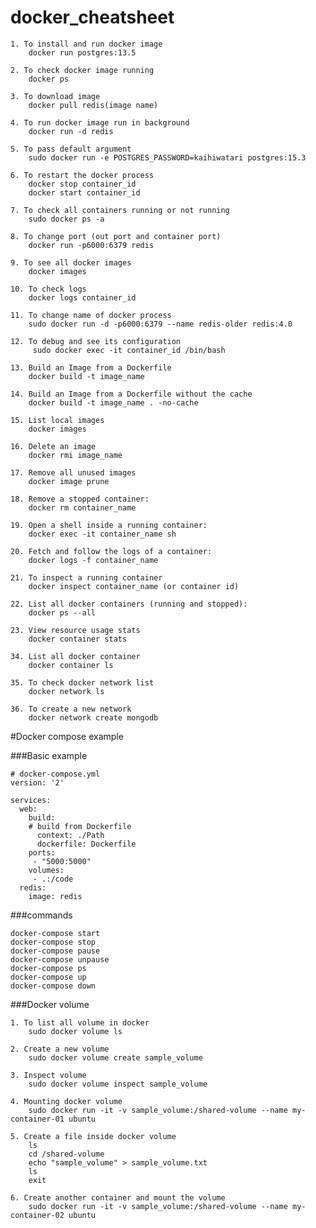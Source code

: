 # docker_cheatsheet

	1. To install and run docker image
		docker run postgres:13.5

	2. To check docker image running
		docker ps

	3. To download image 
		docker pull redis(image name)

	4. To run docker image run in background
		docker run -d redis

	5. To pass default argument
		sudo docker run -e POSTGRES_PASSWORD=kaihiwatari postgres:15.3

	6. To restart the docker process
		docker stop container_id
		docker start container_id

	7. To check all containers running or not running 	
		sudo docker ps -a

	8. To change port (out port and container port)
		docker run -p6000:6379 redis

	9. To see all docker images
		docker images

	10. To check logs
		docker logs container_id

	11. To change name of docker process
		sudo docker run -d -p6000:6379 --name redis-older redis:4.0

	12. To debug and see its configuration
		 sudo docker exec -it container_id /bin/bash 

	13. Build an Image from a Dockerfile
		docker build -t image_name

	14. Build an Image from a Dockerfile without the cache
		docker build -t image_name . -no-cache

	15. List local images
		docker images

	16. Delete an image
		docker rmi image_name

	17. Remove all unused images
		docker image prune

	18. Remove a stopped container:
		docker rm container_name

	19. Open a shell inside a running container:
		docker exec -it container_name sh

	20. Fetch and follow the logs of a container:
		docker logs -f container_name

	21. To inspect a running container
		docker inspect container_name (or container id)

	22. List all docker containers (running and stopped):
		docker ps --all

	23. View resource usage stats
		docker container stats

	34. List all docker container
		docker container ls

	35. To check docker network list
		docker network ls

	36. To create a new network
		docker network create mongodb

#Docker compose example

###Basic example

	# docker-compose.yml
	version: '2'

	services:
	  web:
	    build:
	    # build from Dockerfile
	      context: ./Path
	      dockerfile: Dockerfile
	    ports:
	     - "5000:5000"
	    volumes:
	     - .:/code
	  redis:
	    image: redis

###commands

	docker-compose start
	docker-compose stop
	docker-compose pause
	docker-compose unpause
	docker-compose ps
	docker-compose up
	docker-compose down


###Docker volume

	1. To list all volume in docker
		sudo docker volume ls 

	2. Create a new volume
		sudo docker volume create sample_volume	

	3. Inspect volume
		sudo docker volume inspect sample_volume

	4. Mounting docker volume
		sudo docker run -it -v sample_volume:/shared-volume --name my-container-01 ubuntu	

	5. Create a file inside docker volume
		ls
		cd /shared-volume
		echo "sample_volume" > sample_volume.txt
		ls
		exit

	6. Create another container and mount the volume
		sudo docker run -it -v sample_volume:/shared-volume --name my-container-02 ubuntu
